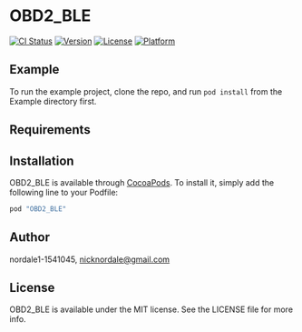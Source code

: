# OBD2_BLE

[![CI Status](http://img.shields.io/travis/nordale1-1541045/OBD2_BLE.svg?style=flat)](https://travis-ci.org/nordale1-1541045/OBD2_BLE)
[![Version](https://img.shields.io/cocoapods/v/OBD2_BLE.svg?style=flat)](http://cocoapods.org/pods/OBD2_BLE)
[![License](https://img.shields.io/cocoapods/l/OBD2_BLE.svg?style=flat)](http://cocoapods.org/pods/OBD2_BLE)
[![Platform](https://img.shields.io/cocoapods/p/OBD2_BLE.svg?style=flat)](http://cocoapods.org/pods/OBD2_BLE)

## Example

To run the example project, clone the repo, and run `pod install` from the Example directory first.

## Requirements

## Installation

OBD2_BLE is available through [CocoaPods](http://cocoapods.org). To install
it, simply add the following line to your Podfile:

```ruby
pod "OBD2_BLE"
```

## Author

nordale1-1541045, nicknordale@gmail.com

## License

OBD2_BLE is available under the MIT license. See the LICENSE file for more info.
